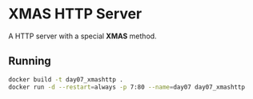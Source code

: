 # XMAS HTTP Server

A HTTP server with a special **XMAS** method.

## Running

```bash
docker build -t day07_xmashttp .
docker run -d --restart=always -p 7:80 --name=day07 day07_xmashttp
```